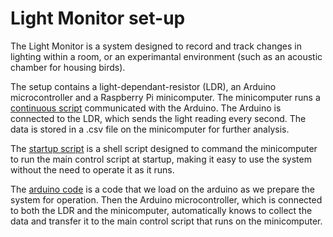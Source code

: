 # Light Monitor set-up
The Light Monitor is a system designed to record and track changes in lighting within a room, or an experimantal environment (such as an acoustic chamber for housing birds).

The setup contains a light-dependant-resistor (LDR), an Arduino microcontroller and a Raspberry Pi minicomputer. The minicomputer runs a [continuous script](https://github.com/Yuvalb94/NeuralSyntaxLab_Yuval_LightMonitor/blob/d589808785becd07bf68272145cf4240f085d43c/light_monitor.py) communicated with the Arduino. The Arduino is connected to the LDR, which sends the light reading every second. The data is stored in a .csv file on the minicomputer for further analysis. 

The [startup script](https://github.com/Yuvalb94/NeuralSyntaxLab_Yuval_LightMonitor/blob/d589808785becd07bf68272145cf4240f085d43c/startup_script.sh) is a shell script designed to command the minicomputer to run the main control script at startup, making it easy to use the system without the need to operate it as it runs.

The [arduino code](https://github.com/Yuvalb94/NeuralSyntaxLab_Yuval_LightMonitor/blob/aee685603db5f31ef52bc17c9c4922901a49422b/arduino_code_L/arduino_code_L.ino) is a code that we load on the arduino as we prepare the system for operation. Then the Arduino microcontroller, which is connected to both the LDR and the minicomputer, automatically knows to collect the data and transfer it to the main control script that runs on the minicomputer.



